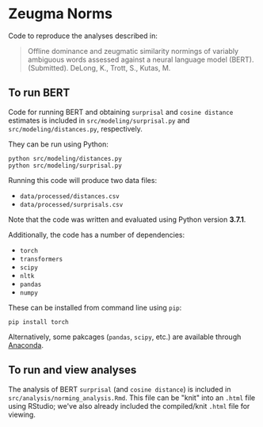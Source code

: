 # Zeugma Norms

Code to reproduce the analyses described in:

> Offline dominance and zeugmatic similarity normings of variably ambiguous words assessed against a neural language model (BERT). (Submitted). DeLong, K., Trott, S., Kutas, M.

## To run BERT

Code for running BERT and obtaining `surprisal` and `cosine distance` estimates is included in `src/modeling/surprisal.py` and `src/modeling/distances.py`, respectively.

They can be run using Python:

```
python src/modeling/distances.py
python src/modeling/surprisal.py
```

Running this code will produce two data files:

- `data/processed/distances.csv`  
- `data/processed/surprisals.csv`

Note that the code was written and evaluated using Python version **3.7.1**. 

Additionally, the code has a number of dependencies:

- `torch`  
- `transformers`
- `scipy`
- `nltk`
- `pandas`
- `numpy`

These can be installed from command line using `pip`:

```
pip install torch
```

Alternatively, some pakcages (`pandas`, `scipy`, etc.) are available through [Anaconda](https://docs.anaconda.com/anaconda/install/index.html).

## To run and view analyses

The analysis of BERT `surprisal` (and `cosine distance`) is included in `src/analysis/norming_analysis.Rmd`. This file can be "knit" into an `.html` file using RStudio; we've also already included the compiled/knit `.html` file for viewing.




